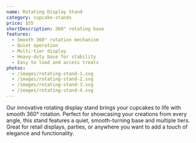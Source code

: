 ```yaml
---
name: Rotating Display Stand
category: cupcake-stands
price: $55
shortDescription: 360° rotating base
features:
  - Smooth 360° rotation mechanism
  - Quiet operation
  - Multi-tier display
  - Heavy-duty base for stability
  - Easy to load and access treats
photos:
  - /images/rotating-stand-1.svg
  - /images/rotating-stand-2.svg
  - /images/rotating-stand-3.svg
  - /images/rotating-stand-4.svg
---
```


Our innovative rotating display stand brings your cupcakes to life with smooth 360° rotation.
Perfect for showcasing your creations from every angle, this stand features a quiet, smooth-turning base and multiple tiers.
Great for retail displays, parties, or anywhere you want to add a touch of elegance and functionality.